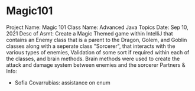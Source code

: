 # Magic101

Project Name: Magic 101
Class Name: Advanced Java Topics
Date: Sep 10, 2021
Desc of Asmt: Create a Magic Themed game within IntelliJ that contains an Enemy class that is a parent 
  to the Dragon, Golem, and Goblin classes along with a seperate class "Sorcerer", that interacts with 
  the various types of enemies, Validation of some sort if required within each of the classes, and brain methods.
  Brain methods were used to create the attack and damage system between enemies and the sorcerer
Partners & Info: 
- Sofia Covarrubias: assistance on enum 
